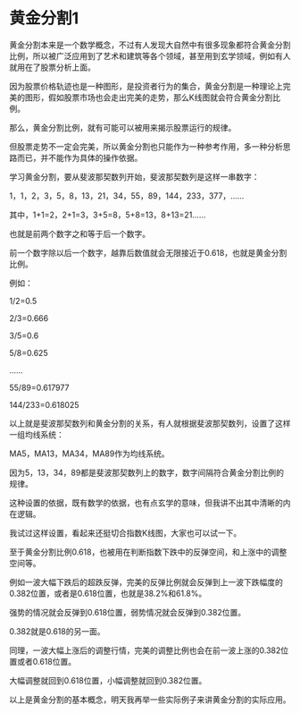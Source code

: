 # 黄金分割1
[url]: (https://t.zsxq.com/QJeaYfU)

黄金分割本来是一个数学概念，不过有人发现大自然中有很多现象都符合黄金分割比例，所以被广泛应用到了艺术和建筑等各个领域，甚至用到玄学领域，例如有人就用在了股票分析上面。

因为股票价格轨迹也是一种图形，是投资者行为的集合，黄金分割是一种理论上完美的图形，假如股票市场也会走出完美的走势，那么K线图就会符合黄金分割比例。

那么，黄金分割比例，就有可能可以被用来揭示股票运行的规律。

但股票走势不一定会完美，所以黄金分割也只能作为一种参考作用，多一种分析思路而已，并不能作为具体的操作依据。

学习黄金分割，要从斐波那契数列开始，斐波那契数列是这样一串数字：

1，1，2，3，5，8，13，21，34，55，89，144，233，377，……

其中，1+1=2，2+1=3，3+5=8，5+8=13，8+13=21……

也就是前两个数字之和等于后一个数字。

前一个数字除以后一个数字，越靠后数值就会无限接近于0.618，也就是黄金分割比例。

例如：

1/2=0.5

2/3=0.666

3/5=0.6

5/8=0.625

……

55/89=0.617977

144/233=0.618025

以上就是斐波那契数列和黄金分割的关系，有人就根据斐波那契数列，设置了这样一组均线系统：

MA5，MA13，MA34，MA89作为均线系统。

因为5，13，34，89都是斐波那契数列上的数字，数字间隔符合黄金分割比例的规律。

这种设置的依据，既有数学的依据，也有点玄学的意味，但我讲不出其中清晰的内在逻辑。

我试过这样设置，看起来还挺切合指数K线图，大家也可以试一下。

至于黄金分割比例0.618，也被用在判断指数下跌中的反弹空间，和上涨中的调整空间等。

例如一波大幅下跌后的超跌反弹，完美的反弹比例就会反弹到上一波下跌幅度的0.382位置，或者是0.618位置，也就是38.2%和61.8%。

强势的情况就会反弹到0.618位置，弱势情况就会反弹到0.382位置。

0.382就是0.618的另一面。

同理，一波大幅上涨后的调整行情，完美的调整比例也会在前一波上涨的0.382位置或者0.618位置。

大幅调整就回到0.618位置，小幅调整就回到0.382位置。

以上是黄金分割的基本概念，明天我再举一些实际例子来讲黄金分割的实际应用。